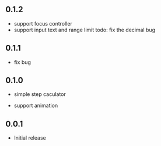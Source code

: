 <!--
 * @Author: zhengzeqin
 * @Date: 2022-07-18 11:14:42
 * @LastEditTime: 2022-07-28 22:47:14
 * @Description: your project
-->
## 0.1.2
- support focus controller
- support input text and range limit
todo: fix the decimal bug

## 0.1.1
- fix bug

## 0.1.0

* simple step caculator
- support animation

## 0.0.1

* Initial release
